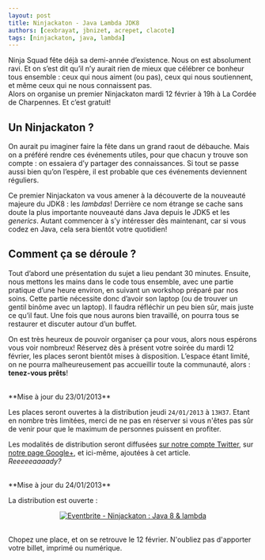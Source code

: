 ```yaml
---
layout: post
title: Ninjackaton - Java Lambda JDK8
authors: [cexbrayat, jbnizet, acrepet, clacote]
tags: [ninjackaton, java, lambda]
---
```


Ninja Squad fête déjà sa demi-année d’existence. Nous on est absolument ravi. Et on s’est dit qu’il n’y aurait rien de mieux que célébrer ce bonheur tous ensemble&nbsp;: ceux qui nous aiment (ou pas), ceux qui nous soutiennent, et même ceux qui ne nous connaissent pas.  
Alors on organise un premier Ninjackaton mardi 12 février à 19h à La Cordée de Charpennes. Et c’est gratuit!

## Un Ninjackaton&nbsp;?
On aurait pu imaginer faire la fête dans un grand raout de débauche. Mais on a préféré rendre ces événements utiles, pour que chacun y trouve son compte : on essaiera d’y partager des connaissances.  Si tout se passe aussi bien qu’on l’espère, il est probable que ces événements deviennent réguliers.

Ce premier Ninjackaton va vous amener à la découverte de la nouveauté majeure du JDK8&nbsp;: les _lambdas_! Derrière ce nom étrange se cache sans doute la plus importante nouveauté dans Java depuis le JDK5 et les _generics_. Autant commencer à s’y intéresser dès maintenant, car si vous codez en Java, cela sera bientôt votre quotidien!

## Comment ça se déroule&nbsp;?
Tout d’abord une présentation du sujet a lieu pendant 30 minutes. Ensuite, nous mettons les mains dans le code tous ensemble, avec une partie pratique d’une heure environ, en suivant un workshop préparé par nos soins. Cette partie nécessite donc d’avoir son laptop (ou de trouver un gentil binôme avec un laptop). Il faudra réfléchir un peu bien sûr, mais juste ce qu’il faut. Une fois que nous aurons bien travaillé, on pourra tous se restaurer et discuter autour d’un buffet.

On est très heureux de pouvoir organiser ça pour vous, alors nous espérons vous voir nombreux!
Réservez dès à présent votre soirée du mardi 12 février, les places seront bientôt mises à disposition. L’espace étant limité, on ne pourra malheureusement pas accueillir toute la communauté, alors&nbsp;: **tenez-vous prêts**!

<br/>
**Mise à jour du 23/01/2013**

Les places seront ouvertes à la distribution jeudi <code>24/01/2013</code> à <code>13H37</code>. Etant en nombre très limitées, merci de ne pas en réserver si vous n'êtes pas sûr de venir pour que le maximum de personnes puissent en profiter.

Les modalités de distribution seront diffusées [sur notre compte Twitter](http://twitter.com/NinjaSquad "Compte Twitter de Ninja Squad"), sur [notre page Google+](https://plus.google.com/103019373375785071516 "Page Ninja Squad sur Google+"), et ici-même, ajoutées à cet article.  
*Reeeeeaaaady?*

<br/>
**Mise à jour du 24/01/2013**

La distribution est ouverte :

<p style="text-align: center;">
	<a href="http://www.eventbrite.fr/event/5269380860?ref=ebtnebregn" target="_blank"><img src="http://www.eventbrite.fr/custombutton?eid=5269380860" alt="Eventbrite - Ninjackaton : Java 8 &amp; lambda" /></a>
</p>

<br/>
Chopez une place, et on se retrouve le 12 février. N'oubliez pas d'apporter votre billet, imprimé ou numérique.
